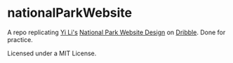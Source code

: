 # nationalParkWebsite
A repo replicating [Yi Li's](https://dribbble.com/coreyliyi) [National Park Website Design](https://dribbble.com/shots/22887250-National-Park-Website) on [Dribble](https://dribbble.com/). 
Done for practice.

Licensed under a MIT License.

